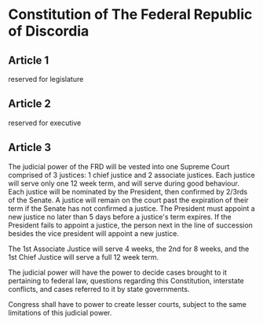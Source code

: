 # Constitution of The Federal Republic of Discordia

## Article 1

reserved for legislature

## Article 2

reserved for executive

## Article 3

The judicial power of the FRD will be vested into one Supreme Court comprised of 3 justices: 1 chief justice and 2 associate justices. Each justice will serve only one 12 week term, and will serve during good behaviour. Each justice will be nominated by the President, then confirmed by 2/3rds of the Senate. A justice will remain on the court past the expiration of their term if the Senate has not confirmed a justice. The President must appoint a new justice no later than 5 days before a justice's term expires. If the President fails to appoint a justice, the person next in the line of succession besides the vice president will appoint a new justice.

The 1st Associate Justice will serve 4 weeks, the 2nd for 8 weeks, and the 1st Chief Justice will serve a full 12 week term.

The judicial power will have the power to decide cases brought to it pertaining to federal law, questions regarding this Constitution, interstate conflicts, and cases referred to it by state governments.

Congress shall have to power to create lesser courts, subject to the same limitations of this judicial power.
